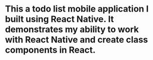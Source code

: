 # This a todo list mobile application I built using React Native. It demonstrates my ability to work with React Native and create class components in React.
